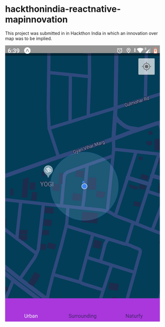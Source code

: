 # hackthonindia-reactnative-mapinnovation
This project was submitted in in Hackthon India in which an innovation over map was to be implied.

![alt text](https://github.com/vivekchauhan12000/hackthonindia-reactnative-mapinnovation/blob/master/Screenshot_20200119-183951.png)
